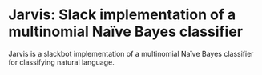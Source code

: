 # Jarvis: Slack implementation of a multinomial Naïve Bayes classifier

Jarvis is a slackbot implementation of a multinomial Naïve Bayes classifier for classifying natural language.
